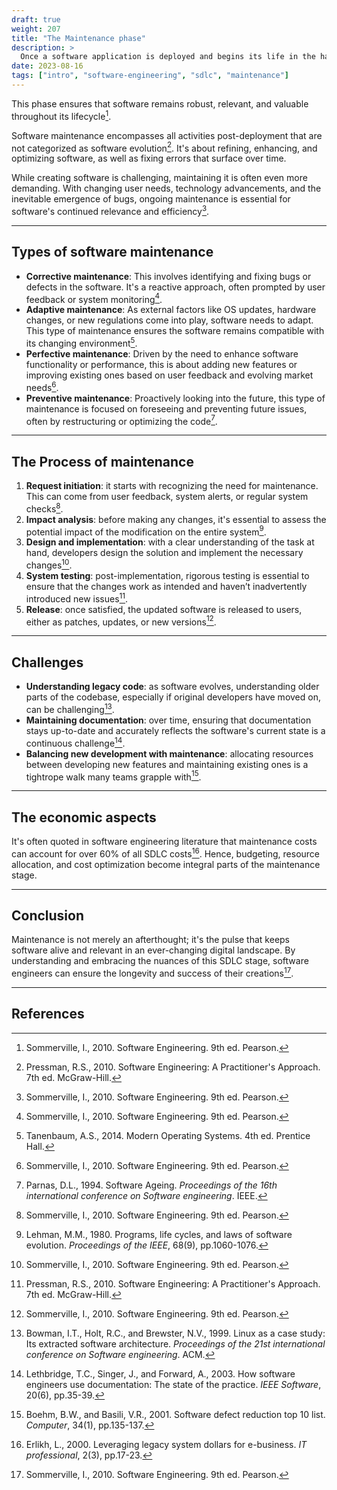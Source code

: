 ```yaml
---
draft: true
weight: 207
title: "The Maintenance phase"
description: >
  Once a software application is deployed and begins its life in the hands of users, its journey is far from over. The maintenance stage, often overlooked by novices, plays a pivotal role in the Software Development Life Cycle (SDLC).
date: 2023-08-16
tags: ["intro", "software-engineering", "sdlc", "maintenance"]
---
```


This phase ensures that software remains robust, relevant, and valuable throughout its lifecycle[^1].

Software maintenance encompasses all activities post-deployment that are not categorized as software evolution[^2]. It's about refining, enhancing, and optimizing software, as well as fixing errors that surface over time.

While creating software is challenging, maintaining it is often even more demanding. With changing user needs, technology advancements, and the inevitable emergence of bugs, ongoing maintenance is essential for software's continued relevance and efficiency[^1].

---

## Types of software maintenance

- **Corrective maintenance**: This involves identifying and fixing bugs or defects in the software. It's a reactive approach, often prompted by user feedback or system monitoring[^1].
- **Adaptive maintenance**: As external factors like OS updates, hardware changes, or new regulations come into play, software needs to adapt. This type of maintenance ensures the software remains compatible with its changing environment[^3].
- **Perfective maintenance**: Driven by the need to enhance software functionality or performance, this is about adding new features or improving existing ones based on user feedback and evolving market needs[^1].
- **Preventive maintenance**: Proactively looking into the future, this type of maintenance is focused on foreseeing and preventing future issues, often by restructuring or optimizing the code[^4].

---

## The Process of maintenance

1. **Request initiation**: it starts with recognizing the need for maintenance. This can come from user feedback, system alerts, or regular system checks[^1].
2. **Impact analysis**: before making any changes, it's essential to assess the potential impact of the modification on the entire system[^5].
3. **Design and implementation**: with a clear understanding of the task at hand, developers design the solution and implement the necessary changes[^1].
4. **System testing**: post-implementation, rigorous testing is essential to ensure that the changes work as intended and haven’t inadvertently introduced new issues[^2].
5. **Release**: once satisfied, the updated software is released to users, either as patches, updates, or new versions[^1].

---

## Challenges

- **Understanding legacy code**: as software evolves, understanding older parts of the codebase, especially if original developers have moved on, can be challenging[^6].
- **Maintaining documentation**: over time, ensuring that documentation stays up-to-date and accurately reflects the software's current state is a continuous challenge[^7].
- **Balancing new development with maintenance**: allocating resources between developing new features and maintaining existing ones is a tightrope walk many teams grapple with[^8].

---

## The economic aspects

It's often quoted in software engineering literature that maintenance costs can account for over 60% of all SDLC costs[^11]. Hence, budgeting, resource allocation, and cost optimization become integral parts of the maintenance stage.

---

## Conclusion

Maintenance is not merely an afterthought; it's the pulse that keeps software alive and relevant in an ever-changing digital landscape. By understanding and embracing the nuances of this SDLC stage, software engineers can ensure the longevity and success of their creations[^1].

---

## References

[^1]: Sommerville, I., 2010. Software Engineering. 9th ed. Pearson.
[^2]: Pressman, R.S., 2010. Software Engineering: A Practitioner's Approach. 7th ed. McGraw-Hill.
[^3]: Tanenbaum, A.S., 2014. Modern Operating Systems. 4th ed. Prentice Hall.
[^4]: Parnas, D.L., 1994. Software Ageing. *Proceedings of the 16th international conference on Software engineering*. IEEE.
[^5]: Lehman, M.M., 1980. Programs, life cycles, and laws of software evolution. *Proceedings of the IEEE*, 68(9), pp.1060-1076.
[^6]: Bowman, I.T., Holt, R.C., and Brewster, N.V., 1999. Linux as a case study: Its extracted software architecture. *Proceedings of the 21st international conference on Software engineering*. ACM.
[^7]: Lethbridge, T.C., Singer, J., and Forward, A., 2003. How software engineers use documentation: The state of the practice. *IEEE Software*, 20(6), pp.35-39.
[^8]: Boehm, B.W., and Basili, V.R., 2001. Software defect reduction top 10 list. *Computer*, 34(1), pp.135-137.
[^9]: Fowler, M., 2018. Refactoring: Improving the Design of Existing Code. Addison-Wesley Professional.
[^10]: Oram, A., and Wilson, G., 2011. Making Software: What Really Works, and Why We Believe It. O'Reilly Media.
[^11]: Erlikh, L., 2000. Leveraging legacy system dollars for e-business. *IT professional*, 2(3), pp.17-23.
